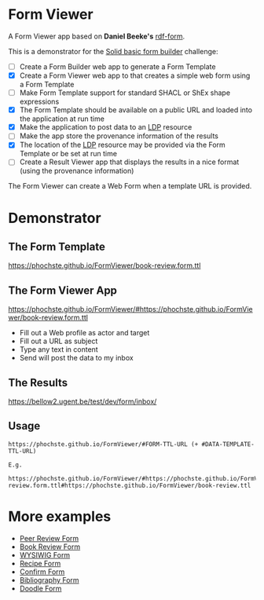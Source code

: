# Form Viewer

A Form Viewer app based on **Daniel Beeke's** [rdf-form](https://github.com/danielbeeke/rdf-form).

This is a demonstrator for the [Solid basic form builder](https://github.com/SolidLabResearch/Challenges/issues/19) challenge:

- [ ] Create a Form Builder web app to generate a Form Template
- [x] Create a Form Viewer web app to that creates a simple web form using a Form Template
- [ ] Make Form Template support for standard SHACL or ShEx shape expressions
- [x] The Form Template should be available on a public URL and loaded into the 
  application at run time
- [x] Make the application to post data to an [LDP](https://www.w3.org/TR/ldp/) resource 
- [ ] Make the app store the provenance information of the results
- [x] The location of the [LDP](https://www.w3.org/TR/ldp/) resource may be provided via the Form Template or be set at run time
- [ ] Create a Result Viewer app that displays the results in a nice format (using the provenance information)

The Form Viewer can create a Web Form when a template URL is provided. 

# Demonstrator 

## The Form Template

https://phochste.github.io/FormViewer/book-review.form.ttl

## The Form Viewer App

https://phochste.github.io/FormViewer/#https://phochste.github.io/FormViewer/book-review.form.ttl

 - Fill out a Web profile as actor and target
 - Fill out a URL as subject
 - Type any text in content
 - Send will post the data to my inbox

## The Results

https://bellow2.ugent.be/test/dev/form/inbox/

## Usage

```
https://phochste.github.io/FormViewer/#FORM-TTL-URL (+ #DATA-TEMPLATE-TTL-URL)

E.g.

https://phochste.github.io/FormViewer/#https://phochste.github.io/FormViewer/book-review.form.ttl#https://phochste.github.io/FormViewer/book-review.ttl
```

# More examples

- [Peer Review Form](https://phochste.github.io/FormViewer/#https://hochstenbach.inrupt.net/public/dev/form/report.form.ttl#https://phochste.github.io/FormViewer/artifact1.ttl)
- [Book Review Form](https://phochste.github.io/FormViewer/#https://phochste.github.io/FormViewer/book-review.form.ttl)
- [WYSIWIG Form](https://phochste.github.io/FormViewer/#https://phochste.github.io/FormViewer/wysiwyg.form.ttl)
- [Recipe Form](https://phochste.github.io/FormViewer/#https://phochste.github.io/FormViewer/recipe.form.ttl)
- [Confirm Form](https://phochste.github.io/FormViewer/#https://phochste.github.io/FormViewer/confirm.form.ttl)
- [Bibliography Form](https://phochste.github.io/FormViewer/#https://phochste.github.io/FormViewer/journalArticle.form.ttl)
- [Doodle Form](https://phochste.github.io/FormViewer/#https://phochste.github.io/FormViewer/doodle.form.ttl#https://phochste.github.io/FormViewer/doodle.ttl)
